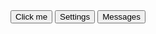 <ButtonGroup>
    <Button onclick={handleClick}>Click me</Button>
    <Button>Settings</Button>
    <Button>Messages</Button>
</ButtonGroup>
